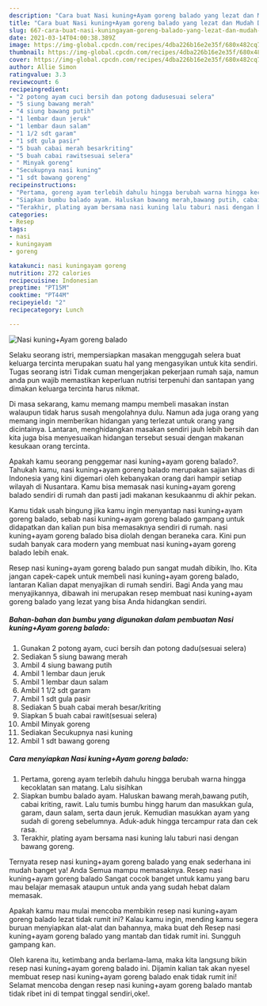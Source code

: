 ```yaml
---
description: "Cara buat Nasi kuning+Ayam goreng balado yang lezat dan Mudah Dibuat"
title: "Cara buat Nasi kuning+Ayam goreng balado yang lezat dan Mudah Dibuat"
slug: 667-cara-buat-nasi-kuningayam-goreng-balado-yang-lezat-dan-mudah-dibuat
date: 2021-03-14T04:00:38.389Z
image: https://img-global.cpcdn.com/recipes/4dba226b16e2e35f/680x482cq70/nasi-kuningayam-goreng-balado-foto-resep-utama.jpg
thumbnail: https://img-global.cpcdn.com/recipes/4dba226b16e2e35f/680x482cq70/nasi-kuningayam-goreng-balado-foto-resep-utama.jpg
cover: https://img-global.cpcdn.com/recipes/4dba226b16e2e35f/680x482cq70/nasi-kuningayam-goreng-balado-foto-resep-utama.jpg
author: Allie Simon
ratingvalue: 3.3
reviewcount: 6
recipeingredient:
- "2 potong ayam cuci bersih dan potong dadusesuai selera"
- "5 siung bawang merah"
- "4 siung bawang putih"
- "1 lembar daun jeruk"
- "1 lembar daun salam"
- "1 1/2 sdt garam"
- "1 sdt gula pasir"
- "5 buah cabai merah besarkriting"
- "5 buah cabai rawitsesuai selera"
- " Minyak goreng"
- "Secukupnya nasi kuning"
- "1 sdt bawang goreng"
recipeinstructions:
- "Pertama, goreng ayam terlebih dahulu hingga berubah warna hingga kecoklatan san matang. Lalu sisihkan"
- "Siapkan bumbu balado ayam. Haluskan bawang merah,bawang putih, cabai kriting, rawit. Lalu tumis bumbu hingg harum dan masukkan gula, garam, daun salam, serta daun jeruk. Kemudian masukkan ayam yang sudah di goreng sebelumnya. Aduk-aduk hingga tercampur rata dan cek rasa."
- "Terakhir, plating ayam bersama nasi kuning lalu taburi nasi dengan bawang goreng."
categories:
- Resep
tags:
- nasi
- kuningayam
- goreng

katakunci: nasi kuningayam goreng 
nutrition: 272 calories
recipecuisine: Indonesian
preptime: "PT15M"
cooktime: "PT44M"
recipeyield: "2"
recipecategory: Lunch

---
```



![Nasi kuning+Ayam goreng balado](https://img-global.cpcdn.com/recipes/4dba226b16e2e35f/680x482cq70/nasi-kuningayam-goreng-balado-foto-resep-utama.jpg)

Selaku seorang istri, mempersiapkan masakan menggugah selera buat keluarga tercinta merupakan suatu hal yang mengasyikan untuk kita sendiri. Tugas seorang istri Tidak cuman mengerjakan pekerjaan rumah saja, namun anda pun wajib memastikan keperluan nutrisi terpenuhi dan santapan yang dimakan keluarga tercinta harus nikmat.

Di masa  sekarang, kamu memang mampu membeli masakan instan walaupun tidak harus susah mengolahnya dulu. Namun ada juga orang yang memang ingin memberikan hidangan yang terlezat untuk orang yang dicintainya. Lantaran, menghidangkan masakan sendiri jauh lebih bersih dan kita juga bisa menyesuaikan hidangan tersebut sesuai dengan makanan kesukaan orang tercinta. 



Apakah kamu seorang penggemar nasi kuning+ayam goreng balado?. Tahukah kamu, nasi kuning+ayam goreng balado merupakan sajian khas di Indonesia yang kini digemari oleh kebanyakan orang dari hampir setiap wilayah di Nusantara. Kamu bisa memasak nasi kuning+ayam goreng balado sendiri di rumah dan pasti jadi makanan kesukaanmu di akhir pekan.

Kamu tidak usah bingung jika kamu ingin menyantap nasi kuning+ayam goreng balado, sebab nasi kuning+ayam goreng balado gampang untuk didapatkan dan kalian pun bisa memasaknya sendiri di rumah. nasi kuning+ayam goreng balado bisa diolah dengan beraneka cara. Kini pun sudah banyak cara modern yang membuat nasi kuning+ayam goreng balado lebih enak.

Resep nasi kuning+ayam goreng balado pun sangat mudah dibikin, lho. Kita jangan capek-capek untuk membeli nasi kuning+ayam goreng balado, lantaran Kalian dapat menyajikan di rumah sendiri. Bagi Anda yang mau menyajikannya, dibawah ini merupakan resep membuat nasi kuning+ayam goreng balado yang lezat yang bisa Anda hidangkan sendiri.

<!--inarticleads1-->

##### Bahan-bahan dan bumbu yang digunakan dalam pembuatan Nasi kuning+Ayam goreng balado:

1. Gunakan 2 potong ayam, cuci bersih dan potong dadu(sesuai selera)
1. Sediakan 5 siung bawang merah
1. Ambil 4 siung bawang putih
1. Ambil 1 lembar daun jeruk
1. Ambil 1 lembar daun salam
1. Ambil 1 1/2 sdt garam
1. Ambil 1 sdt gula pasir
1. Sediakan 5 buah cabai merah besar/kriting
1. Siapkan 5 buah cabai rawit(sesuai selera)
1. Ambil  Minyak goreng
1. Sediakan Secukupnya nasi kuning
1. Ambil 1 sdt bawang goreng




<!--inarticleads2-->

##### Cara menyiapkan Nasi kuning+Ayam goreng balado:

1. Pertama, goreng ayam terlebih dahulu hingga berubah warna hingga kecoklatan san matang. Lalu sisihkan
1. Siapkan bumbu balado ayam. Haluskan bawang merah,bawang putih, cabai kriting, rawit. Lalu tumis bumbu hingg harum dan masukkan gula, garam, daun salam, serta daun jeruk. Kemudian masukkan ayam yang sudah di goreng sebelumnya. Aduk-aduk hingga tercampur rata dan cek rasa.
1. Terakhir, plating ayam bersama nasi kuning lalu taburi nasi dengan bawang goreng.




Ternyata resep nasi kuning+ayam goreng balado yang enak sederhana ini mudah banget ya! Anda Semua mampu memasaknya. Resep nasi kuning+ayam goreng balado Sangat cocok banget untuk kamu yang baru mau belajar memasak ataupun untuk anda yang sudah hebat dalam memasak.

Apakah kamu mau mulai mencoba membikin resep nasi kuning+ayam goreng balado lezat tidak rumit ini? Kalau kamu ingin, mending kamu segera buruan menyiapkan alat-alat dan bahannya, maka buat deh Resep nasi kuning+ayam goreng balado yang mantab dan tidak rumit ini. Sungguh gampang kan. 

Oleh karena itu, ketimbang anda berlama-lama, maka kita langsung bikin resep nasi kuning+ayam goreng balado ini. Dijamin kalian tak akan nyesel membuat resep nasi kuning+ayam goreng balado enak tidak rumit ini! Selamat mencoba dengan resep nasi kuning+ayam goreng balado mantab tidak ribet ini di tempat tinggal sendiri,oke!.

